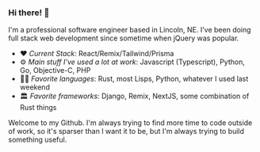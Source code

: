### Hi there! 👋

I'm a professional software engineer based in Lincoln, NE.  I've been doing full stack web development since sometime when jQuery was popular.

* ❤️ *Current Stack*: React/Remix/Tailwind/Prisma
* ⚙ *Main stuff I've used a lot at work*: Javascript (Typescript), Python, Go, Objective-C, PHP
* 👩‍💻 *Favorite languages*: Rust, most Lisps, Python, whatever I used last weekend
* 🏛 *Favorite frameworks*: Django, Remix, NextJS, some combination of Rust things

Welcome to my Github.  I'm always trying to find more time to code outside of work, so it's sparser than I want it to be, but I'm always trying to build something useful.
